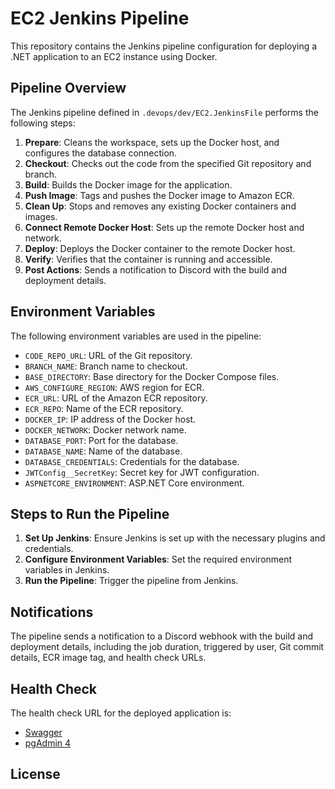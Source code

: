 # EC2 Jenkins Pipeline

This repository contains the Jenkins pipeline configuration for deploying a .NET application to an EC2 instance using Docker.

## Pipeline Overview

The Jenkins pipeline defined in `.devops/dev/EC2.JenkinsFile` performs the following steps:

1. **Prepare**: Cleans the workspace, sets up the Docker host, and configures the database connection.
2. **Checkout**: Checks out the code from the specified Git repository and branch.
3. **Build**: Builds the Docker image for the application.
4. **Push Image**: Tags and pushes the Docker image to Amazon ECR.
5. **Clean Up**: Stops and removes any existing Docker containers and images.
6. **Connect Remote Docker Host**: Sets up the remote Docker host and network.
7. **Deploy**: Deploys the Docker container to the remote Docker host.
8. **Verify**: Verifies that the container is running and accessible.
9. **Post Actions**: Sends a notification to Discord with the build and deployment details.

## Environment Variables

The following environment variables are used in the pipeline:

- `CODE_REPO_URL`: URL of the Git repository.
- `BRANCH_NAME`: Branch name to checkout.
- `BASE_DIRECTORY`: Base directory for the Docker Compose files.
- `AWS_CONFIGURE_REGION`: AWS region for ECR.
- `ECR_URL`: URL of the Amazon ECR repository.
- `ECR_REPO`: Name of the ECR repository.
- `DOCKER_IP`: IP address of the Docker host.
- `DOCKER_NETWORK`: Docker network name.
- `DATABASE_PORT`: Port for the database.
- `DATABASE_NAME`: Name of the database.
- `DATABASE_CREDENTIALS`: Credentials for the database.
- `JWTConfig__SecretKey`: Secret key for JWT configuration.
- `ASPNETCORE_ENVIRONMENT`: ASP.NET Core environment.

## Steps to Run the Pipeline

1. **Set Up Jenkins**: Ensure Jenkins is set up with the necessary plugins and credentials.
2. **Configure Environment Variables**: Set the required environment variables in Jenkins.
3. **Run the Pipeline**: Trigger the pipeline from Jenkins.

## Notifications

The pipeline sends a notification to a Discord webhook with the build and deployment details, including the job duration, triggered by user, Git commit details, ECR image tag, and health check URLs.

## Health Check

The health check URL for the deployed application is:

- [Swagger](http://${env.DOCKER_IP}:5091/swagger/index.html)
- [pgAdmin 4](http://${env.DOCKER_IP}:5050)

## License
